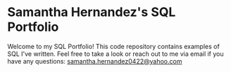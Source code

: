# Samantha Hernandez's SQL Portfolio
Welcome to my SQL Portfolio! This code repository contains examples of SQL I've written. Feel free to take a look or reach out to me via email if you have any questions: samantha.hernandez0422@yahoo.com
